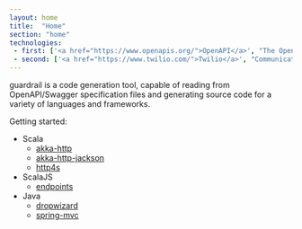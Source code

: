 ```yaml
---
layout: home
title:  "Home"
section: "home"
technologies:
 - first: ['<a href="https://www.openapis.org/">OpenAPI</a>', "The OpenAPI Initiative is a consortium of industry experts with the focus on standardizing how REST APIs are described"]
 - second: ['<a href="https://www.twilio.com/">Twilio</a>', "Communications APIs for SMS, Voice, Video, and Authentication"]
---
```


guardrail is a code generation tool, capable of reading from OpenAPI/Swagger specification files and generating source code for a variety of languages and frameworks.

Getting started:
- Scala
  - [akka-http](scala/akka-http)
  - [akka-http-jackson](scala/akka-http-jackson)
  - [http4s](scala/http4s)
- ScalaJS
  - [endpoints](scalajs/endpoints)
- Java
  - [dropwizard](java/dropwizard)
  - [spring-mvc](java/spring-mvc)
